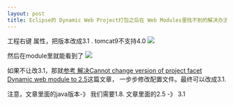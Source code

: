```yaml
---
layout: post
title: Eclipse的 Dynamic Web Project打包之后在 Web Modules里找不到的解决办法
---
```


工程右键 属性，把版本改成3.1 . tomcat9不支持4.0
![](/docs/images/2021-02-04-11-54-42.png)

然后在module里就能看到了
![](/docs/images/2021-02-04-11-55-26.png)


如果不让改3.1，那就[参考 解决Cannot change version of project facet Dynamic web module to 2.5](https://blog.csdn.net/steveguoshao/article/details/38414145)这篇文章，
一步步修改配置文件。最终可以改成3.1.

注意，文章里面的java版本-》 我们需要1.8. 文章里面的2.5 -》 3.1


